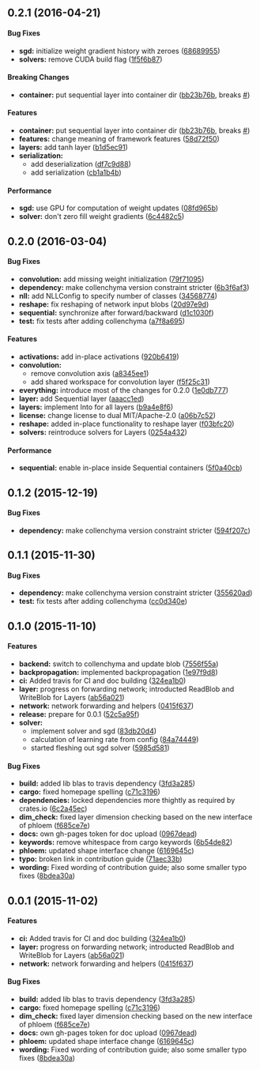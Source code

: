 <a name="0.2.1"></a>
## 0.2.1 (2016-04-21)


#### Bug Fixes

* **sgd:**  initialize weight gradient history with zeroes ([68689955](https://github.com/autumnai/leaf/commit/68689955c29c5e061389067b4dd4729b71404ad0))
* **solvers:**  remove CUDA build flag ([1f5f6b87](https://github.com/autumnai/leaf/commit/1f5f6b87260f7b7c2d202d59cedc686c9c3f6b1e))

#### Breaking Changes

* **container:**  put sequential layer into container dir ([bb23b76b](https://github.com/autumnai/leaf/commit/bb23b76b41935a572135564c41c9df2b627d73d5), breaks [#](https://github.com/autumnai/leaf/issues/))

#### Features

* **container:**  put sequential layer into container dir ([bb23b76b](https://github.com/autumnai/leaf/commit/bb23b76b41935a572135564c41c9df2b627d73d5), breaks [#](https://github.com/autumnai/leaf/issues/))
* **features:**  change meaning of framework features ([58d72f50](https://github.com/autumnai/leaf/commit/58d72f50964f8ddc3fc43d5f8b91b31af5881a7d))
* **layers:**  add tanh layer ([b1d5ec91](https://github.com/autumnai/leaf/commit/b1d5ec913be86c91a58ac281151d2cdf1ca976aa))
* **serialization:**
  *  add deserialization ([df7c9d88](https://github.com/autumnai/leaf/commit/df7c9d88713cffbc50261c488e940f0926edfea4))
  *  add serialization ([cb1a1b4b](https://github.com/autumnai/leaf/commit/cb1a1b4b72eddcbba0414c32829f1e1e23b10ca1))

#### Performance

* **sgd:**  use GPU for computation of weight updates ([08fd965b](https://github.com/autumnai/leaf/commit/08fd965b19a64879bc364f488ebb393b07e3f413))
* **solver:**  don't zero fill weight gradients ([6c4482c5](https://github.com/autumnai/leaf/commit/6c4482c5c17de761516f3cce7e860e5651041ea1))


<a name="0.2.0"></a>
## 0.2.0 (2016-03-04)


#### Bug Fixes

* **convolution:**  add missing weight initialization ([79f71095](https://github.com/autumnai/leaf/commit/79f710955374daf1a878edfdf5dd5977edd75550))
* **dependency:**  make collenchyma version constraint stricter ([6b3f6af3](https://github.com/autumnai/leaf/commit/6b3f6af30005ebed40bf84b3dc9d36770db509a2))
* **nll:**  add NLLConfig to specify number of classes ([34568774](https://github.com/autumnai/leaf/commit/34568774ad0e491f7a31d624f68513b3dedaa14c))
* **reshape:**  fix reshaping of network input blobs ([20d97e9d](https://github.com/autumnai/leaf/commit/20d97e9d42161db7ac5aa95c48c8db04f8f950e9))
* **sequential:**  synchronize after forward/backward ([d1c1030f](https://github.com/autumnai/leaf/commit/d1c1030ff64166263012aad0572cdc7e2be865bf))
* **test:**  fix tests after adding collenchyma ([a7f8a695](https://github.com/autumnai/leaf/commit/a7f8a69521130289fc6b5a3eebc7f28133a7fac4))

#### Features

* **activations:**  add in-place activations ([920b6419](https://github.com/autumnai/leaf/commit/920b64191d642e8536deffdf55d7c26bf287a7b9))
* **convolution:**
  *  remove convolution axis ([a8345ee1](https://github.com/autumnai/leaf/commit/a8345ee1555c0c256f5a30cdabf7ebcc46d52455))
  *  add shared workspace for convolution layer ([f5f25c31](https://github.com/autumnai/leaf/commit/f5f25c31a4c8bd058cd576c789ba732241ab4496))
* **everything:**  introduce most of the changes for 0.2.0 ([1e0db777](https://github.com/autumnai/leaf/commit/1e0db7774b5bdb38615d444c881265ec7cec390e))
* **layer:**  add Sequential layer ([aaacc1ed](https://github.com/autumnai/leaf/commit/aaacc1edf351d2fb07f1f7a375cffac03d9932ed))
* **layers:**  implement Into<LayerType> for all layers ([b9a4e8f6](https://github.com/autumnai/leaf/commit/b9a4e8f6dd86fe1bd80a669ae1aa2e17a017c4c1))
* **license:**  change license to dual MIT/Apache-2.0 ([a06b7c52](https://github.com/autumnai/leaf/commit/a06b7c522c7e9f1c837b96ce27a9eca4b34d2bad))
* **reshape:**  added in-place functionality to reshape layer ([f03bfc20](https://github.com/autumnai/leaf/commit/f03bfc20711451493a8324cad553f7f2f00ffcbe))
* **solvers:**  reintroduce solvers for Layers ([0254a432](https://github.com/autumnai/leaf/commit/0254a432b0d990990564aed8c25b237bda15a685))

#### Performance

* **sequential:**  enable in-place inside Sequential containers ([5f0a40cb](https://github.com/autumnai/leaf/commit/5f0a40cba2becb86eb948363192895855fa49c75))


<a name="0.1.2"></a>
## 0.1.2 (2015-12-19)


#### Bug Fixes

* **dependency:**  make collenchyma version constraint stricter ([594f207c](https://github.com/autumnai/leaf/commit/594f207c129da424637285185ca804429d48c8b0))


<a name="0.1.1"></a>
## 0.1.1 (2015-11-30)


#### Bug Fixes

* **dependency:**  make collenchyma version constraint stricter ([355620ad](https://github.com/autumnai/leaf/commit/355620ad2383973267f3480715f0f160e60d9089))
* **test:**  fix tests after adding collenchyma ([cc0d340e](https://github.com/autumnai/leaf/commit/cc0d340eb9684970ec94d547edbacaa1805fc16f))



<a name="0.1.0"></a>
## 0.1.0 (2015-11-10)


#### Features

* **backend:**  switch to collenchyma and update blob ([7556f55a](https://github.com/autumnai/leaf/commit/7556f55a0bee3b8c73017cdb2023c37831fb5a33))
* **backpropagation:**  implemented backpropagation ([1e97f9d8](https://github.com/autumnai/leaf/commit/1e97f9d8c4ebe32f8fb521de0e1f7183ce78879e))
* **ci:**  Added travis for CI and doc building ([324ea1b0](https://github.com/autumnai/leaf/commit/324ea1b0c92439f447f589219be303ca9e952e87))
* **layer:**  progress on forwarding network; introducted ReadBlob and WriteBlob for Layers ([ab56a021](https://github.com/autumnai/leaf/commit/ab56a02156585747ade254ebaaa074f6c6102bc8))
* **network:**  network forwarding and helpers ([0415f637](https://github.com/autumnai/leaf/commit/0415f637bbcff9301afa5f6bd02a4188cc4022d9))
* **release:**  prepare for 0.0.1 ([52c5a95f](https://github.com/autumnai/leaf/commit/52c5a95f676b18298e14482648b82536bea00a18))
* **solver:**
  *  implement solver and sgd ([83db20d4](https://github.com/autumnai/leaf/commit/83db20d4540240aaa8c0031bd8b67ae4d6e4c264))
  *  calculation of learning rate from config ([84a74449](https://github.com/autumnai/leaf/commit/84a74449d14fd7b8782917dbfe92099d620828ed))
  *  started fleshing out sgd solver ([5985d581](https://github.com/autumnai/leaf/commit/5985d581743f7b0dfeb5f2675b26dadb026f118f))

#### Bug Fixes

* **build:**  added lib blas to travis dependency ([3fd3a285](https://github.com/autumnai/leaf/commit/3fd3a2858811a31c3c8b35a14b8faa2db74f9ea7))
* **cargo:**  fixed homepage spelling ([c71c3196](https://github.com/autumnai/leaf/commit/c71c319639bc77a89eed7a2414b2e620d3890aa6))
* **dependencies:**  locked dependencies more thightly as required by crates.io ([6c2a45ec](https://github.com/autumnai/leaf/commit/6c2a45ec887f9d3aaa42d0a11c13da995ebfb5ac))
* **dim_check:**  fixed layer dimension checking based on the new interface of phloem ([f685ce7e](https://github.com/autumnai/leaf/commit/f685ce7e8da9bb1607636b07d8b8c8b64a989694))
* **docs:**  own gh-pages token for doc upload ([0967dead](https://github.com/autumnai/leaf/commit/0967dead21818aac60204a8f79e4382448215bf7))
* **keywords:**  remove whitespace from cargo keywords ([6b54de82](https://github.com/autumnai/leaf/commit/6b54de823282f6688347bcea4b4def674b90b1ae))
* **phloem:**  updated shape interface change ([6169645c](https://github.com/autumnai/leaf/commit/6169645c4078b1f078cdac1969cf5915297cbcf4))
* **typo:**  broken link in contribution guide ([71aec33b](https://github.com/autumnai/leaf/commit/71aec33b8ae9b1228f90cccb3c375f9b823f2b73))
* **wording:**  Fixed wording of contribution guide; also some smaller typo fixes ([8bdea30a](https://github.com/autumnai/leaf/commit/8bdea30a382fda8cddd46a50784db8b97673f1bb))



<a name="0.0.1"></a>
## 0.0.1 (2015-11-02)


#### Features

* **ci:**  Added travis for CI and doc building ([324ea1b0](https://github.com/autumnai/leaf/commit/324ea1b0c92439f447f589219be303ca9e952e87))
* **layer:**  progress on forwarding network; introducted ReadBlob and WriteBlob for Layers ([ab56a021](https://github.com/autumnai/leaf/commit/ab56a02156585747ade254ebaaa074f6c6102bc8))
* **network:**  network forwarding and helpers ([0415f637](https://github.com/autumnai/leaf/commit/0415f637bbcff9301afa5f6bd02a4188cc4022d9))

#### Bug Fixes

* **build:**  added lib blas to travis dependency ([3fd3a285](https://github.com/autumnai/leaf/commit/3fd3a2858811a31c3c8b35a14b8faa2db74f9ea7))
* **cargo:**  fixed homepage spelling ([c71c3196](https://github.com/autumnai/leaf/commit/c71c319639bc77a89eed7a2414b2e620d3890aa6))
* **dim_check:**  fixed layer dimension checking based on the new interface of phloem ([f685ce7e](https://github.com/autumnai/leaf/commit/f685ce7e8da9bb1607636b07d8b8c8b64a989694))
* **docs:**  own gh-pages token for doc upload ([0967dead](https://github.com/autumnai/leaf/commit/0967dead21818aac60204a8f79e4382448215bf7))
* **phloem:**  updated shape interface change ([6169645c](https://github.com/autumnai/leaf/commit/6169645c4078b1f078cdac1969cf5915297cbcf4))
* **wording:**  Fixed wording of contribution guide; also some smaller typo fixes ([8bdea30a](https://github.com/autumnai/leaf/commit/8bdea30a382fda8cddd46a50784db8b97673f1bb))



